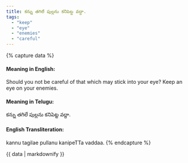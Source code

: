 ```yaml
---
title: కన్ను తగిలే పుల్లను కనిపెట్ట వద్దా.
tags:
  - "keep"
  - "eye"
  - "enemies"
  - "careful"
---
```


{% capture data %}
#### Meaning in English:
Should you not be careful of that which may stick into your eye?
Keep an eye on your enemies.

#### Meaning in Telugu:
కన్ను తగిలే పుల్లను కనిపెట్ట వద్దా.

#### English Transliteration:
kannu tagilae pullanu kanipeTTa vaddaa.
{% endcapture %}

<div class="notice">{{ data | markdownify }}</div>

